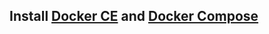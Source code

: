 ## Install [Docker CE](https://docs.docker.com/) and [Docker Compose](https://docs.docker.com/compose/overview/)
